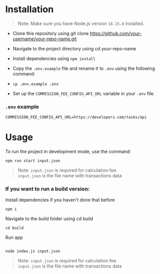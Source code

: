 # Installation

> Note: Make sure you have Node.js version `18.15.0` installed.

- Clone this repository using git clone https://github.com/your-username/your-repo-name.git
- Navigate to the project directory using cd your-repo-name
- Install dependencies using `npm install`
- Copy the `.env.example` file and rename it to `.env` using the following command:

- ```shell
  cp .env.example .env
  ```
- Set up the `COMMISSION_FEE_CONFIG_API_URL` variable in your `.env` file.

### `.env` example

```dotenv
COMMISSION_FEE_CONFIG_API_URL=https://developers.com/tasks/api
```

# Usage

To run the project in development mode, use the command:

```npm
npm run start input.json
```

> Note: `input.json` is required for calculation fee.
> </br>`input.json` is the file name with transactions data

### If you want to run a build version:

Install dependencies if you haven't done that before

```npm
npm i
```

Navigate to the build folder using cd build

```shell
cd build
```

Run app

```npm

node index.js input.json
```

> Note: `input.json` is required for calculation fee.
> </br>`input.json` is the file name with transactions data
